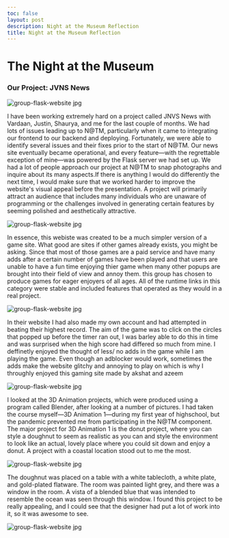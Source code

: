 ```yaml
---
toc: false
layout: post
description: Night at the Museum Reflection 
title: Night at the Museum Reflection 
---
```


# The Night at the Museum 



### Our Project:  JVNS News 

<img src="{{site.baseurl}}/images/nog.jpg" alt="group-flask-website jpg">

I have been working extremely hard on a project called JNVS News with Vardaan, Justin, Shaurya, and me for the last couple of months. We had lots of issues leading up to N@TM, particularly when it came to integrating our frontend to our backend and deploying. Fortunately, we were able to identify several issues and their fixes prior to the start of N@TM. Our news site eventually became operational, and every feature—with the regrettable exception of mine—was powered by the Flask server we had set up. We had a lot of people approach our project at N@TM to snap photographs and inquire about its many aspects.If there is anything I would do differently the next time, I would make sure that we worked harder to improve the website's visual appeal before the presentation. A project will primarily attract an audience that includes many individuals who are unaware of programming or the challenges involved in generating certain features by seeming polished and aesthetically attractive.

<img src="{{site.baseurl}}/images/nog1.jpg" alt="group-flask-website jpg">

In essence, this webiste was created to be a much simpler version of a game site. What good are sites if other games already exists, you might be asking. Since that most of those games are a paid service and have many adds after a certain number of games have been played and that users are unable to have a fun time enjoying thier game when many other popups are brought into their field of view and annoy them. this group has chosen to produce games for eager enjoyers of all ages. All of the runtime links in this category were stable and included features that operated as they would in a real project.

<img src="{{site.baseurl}}/images/nog2.jpg" alt="group-flask-website jpg">

In their website I had also made my own account and had attempted in beating their highest record. The aim of the game was to click on the circles that popped up before the timer ran out, I was barley able to do this in time and was surprised when the high score had differed so much from mine. I deffinetly enjoyed the thought of less/ no adds in the game while I am playing the game. Even though an adblocker would work, sometimes the adds make the website glitchy and annoying to play on which is why I throughly enjoyed this gaming site made by akshat and azeem

<img src="{{site.baseurl}}/images/nog3.jpg" alt="group-flask-website jpg">

I looked at the 3D Animation projects, which were produced using a program called Blender, after looking at a number of pictures. I had taken the course myself—3D Animation 1—during my first year of highschool, but the pandemic prevented me from participating in the N@TM component. The major project for 3D Animation 1 is the donut project, where you can style a doughnut to seem as realistic as you can and style the environment to look like an actual, lovely place where you could sit down and enjoy a donut. A project with a coastal location stood out to me the most.

<img src="{{site.baseurl}}/images/nog4.jpg" alt="group-flask-website jpg">

The doughnut was placed on a table with a white tablecloth, a white plate, and gold-plated flatware. The room was painted light grey, and there was a window in the room. A vista of a blended blue that was intended to resemble the ocean was seen through this window. I found this project to be really appealing, and I could see that the designer had put a lot of work into it, so it was awesome to see.

<img src="{{site.baseurl}}/images/nog6.jpg" alt="group-flask-website jpg">

